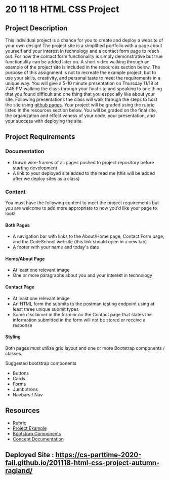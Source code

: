 # 20 11 18 HTML CSS Project

## Project Description
This individual project is a chance for you to create and deploy a website of your own design! The project site is a simplified portfolio with a page about yourself and your interest in technology and a contact form page to reach out. For now the contact form functionality is simply demonstrative but true functionality can be added later on. A short video walking through an example of the project site is included in the resources section below. The purpose of this assignment is not to recreate the example project, but to use your skills, creativity, and personal taste to meet the requirements in a unique way. You will give a 5-10 minute presentation on Thursday 11/19 at 7:45 PM walking the class through your final site and speaking to one thing that you found difficult and one thing that you especially like about your site. Following presentations the class will walk through the steps to host the site using [github pages](https://pages.github.com/). Your project will be graded using the rubric listed in the resources section below. You will be graded on the final site, the organization and effectiveness of your code, your presentation, and your success with deploying the site.

## Project Requirements
### Documentation
- Drawn wire-frames of all pages pushed to project repository before starting development
- A link to your deployed site added to the read me (this will be added after we deploy sites as a class) 

### Content
You must have the following content to meet the project requirements but you are welcome to add more appropriate to how you'd like your page to look!
#### Both Pages
- A navigation bar with links to the About/Home page, Contact Form page, and the CodeSchool website (this link should open in a new tab)
- A footer with your name and today's date
#### Home/About Page
- At least one relevant image
- One or more paragraphs about you and your interest in technology
#### Contact Page
- At least one relevant image
- An HTML form the submits to the postman testing endpoint using at least three unique submit types
- Some disclaimer in the form or on the Contact page that states the information submitted in the form will not be stored or receive a response
#### Styling
Both pages *must* utilize grid layout and one or more Bootstrap components / classes. 

Suggested bootstrap components
- Buttons
- Cards
- Forms
- Jumbotrons
- Navbars / Nav

## Resources
- [Rubric](https://docs.google.com/document/d/1wGDWz_JkXDsGvOjrfrUz6JEMQ1DNz60m9ssCePD6ZJc/edit?usp=sharing)
- [Project Example](https://youtu.be/fwX0jdbybKU)
- [Bootstrap Components](https://getbootstrap.com/docs/4.5/components)
- [Concept Documentation](https://github.com/cs-parttime-2020-fall/part-time-program-syllabus/blob/master/htmlCSS.md)

## Deployed Site : https://cs-parttime-2020-fall.github.io/201118-html-css-project-autumn-ragland/

